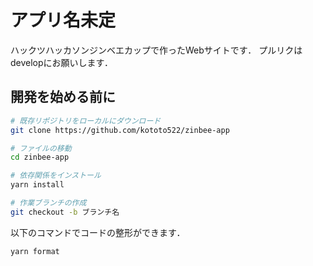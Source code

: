 # アプリ名未定
ハックツハッカソンジンベエカップで作ったWebサイトです．
プルリクはdevelopにお願いします．

## 開発を始める前に
```bash
# 既存リポジトリをローカルにダウンロード
git clone https://github.com/kototo522/zinbee-app

# ファイルの移動
cd zinbee-app

# 依存関係をインストール
yarn install

# 作業ブランチの作成
git checkout -b ブランチ名
```
以下のコマンドでコードの整形ができます．
```bash
yarn format
```
